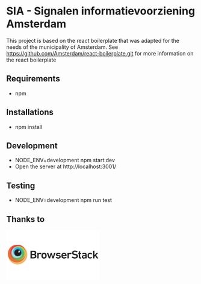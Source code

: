 
# SIA - Signalen informatievoorziening Amsterdam


This project is based on the react boilerplate that was adapted for the needs of the municipality of Amsterdam.
See https://github.com/Amsterdam/react-boilerplate.git for more information on the react boilerplate

## Requirements
- npm

## Installations
- npm install

## Development
- NODE_ENV=development npm start:dev
- Open the server at http://localhost:3001/

## Testing
- NODE_ENV=development npm run test

## Thanks to
<a href="http://browserstack.com/"><img src="src/images/browserstack-logo-600x315.png" height="130" alt="BrowserStack Logo" /></a>
